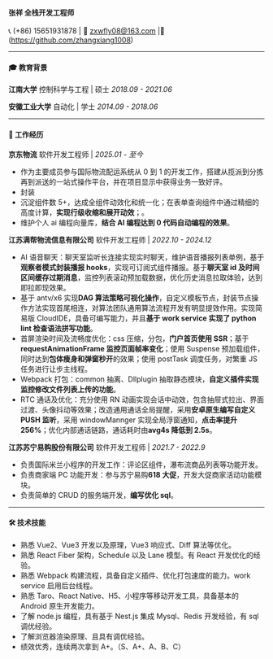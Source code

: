 #### 张祥 全栈开发工程师

📞 (+86) 15651931878 | 📧 zxwfly08@163.com |🔗 (https://github.com/zhangxiang1008)

---

#### 🎓 教育背景

**江南大学** 控制科学与工程 | 硕士 _2018.09 - 2021.06_

**安徽工业大学** 自动化 | 学士 _2014.09 - 2018.06_

---

#### 💼 工作经历

**京东物流** 软件开发工程师 | _2025.01 - 至今_

- 作为主要成员参与国际物流配运系统从 0 到 1 的开发工作，搭建从揽派到分拣再到派送的一站式操作平台，并在项目显示中获得业务一致好评。
- 封装
- 沉淀组件数 5+，达成全组件动效化和统一化；在表单查询组件中通过精细的高度计算，**实现行级收缩和展开动效**；。
- 维护个人 ai 编程向量库，**结合 AI 编程达到 0 代码自动编程的效果**。

**江苏满帮物流信息有限公司** 软件开发工程师 | _2022.10 - 2024.12_

- AI 语音聊天：聊天室监听长连接实现实时聊天，维护语音播报列表单例，基于**观察者模式封装播报 hooks**，实现可订阅式组件播报。基于**聊天室 id 及时间区间缓存过期消息**，监控列表滚动预加载数据，优化历史消息拉取体验，达到即拉即现效果。
- 基于 antv/x6 实现**DAG 算法策略可视化操作**，自定义模板节点，封装节点操作方法实现首尾相连，对算法团队通用算法流程开发有明显提效作用。实现简易版 CloudIDE，具备可编写能力，并且**基于 work service 实现了 python lint 检查语法拼写功能**。
- 首屏渲染时间及流畅度优化：css 压缩，分包，**门户首页使用 SSR**；基于**requestAnimationFrame 监控页面帧率变化**；使用 Suspense 预加载组件，同时达到**包体瘦身和弹窗秒开**的效果；使用 postTask 调度任务，对繁重 JS 任务进行让步主线程。
- Webpack 打包：common 抽离、Dllplugin 抽取静态模块，**自定义插件实现监控修改文件列表上传的功能**。
- RTC 通话及优化：充分使用 RN 动画实现会话中动效，包含抽屉式拉出、界面过渡、头像抖动等效果；改造通用通话全局提醒，采用**安卓原生编写自定义 PUSH 监听**，采用 windowMannger 实现全局浮窗通知，**点击率提升 256%**；优化内部通话链路，通话耗时由**avg4s 降低到 2.5s**。

**江苏苏宁易购股份有限公司** 软件开发工程师 | _2021.7 - 2022.9_

- 负责国际米兰小程序的开发工作：评论区组件，瀑布流商品列表等功能开发。
- 负责商家端 PC 功能开发：参与苏宁易购**618 大促**，开发大促商家活动功能模块。
- 负责简单的 CRUD 的服务端开发，**编写优化 sql**。

---

#### 🛠 技术技能

- 熟悉 Vue2、Vue3 开发以及原理，Vue3 响应式、Diff 算法等优化。
- 熟悉 React Fiber 架构，Schedule 以及 Lane 模型。有 React 开发优化的经验。
- 熟悉 Webpack 构建流程，具备自定义插件、优化打包速度的能力。work service 启用后台线程。
- 熟悉 Taro、React Native、H5、小程序等移动开发工具，具备基本的 Android 原生开发能力。
- 了解 node.js 编程，具有基于 Nest.js 集成 Mysql、Redis 开发经验，有 sql 调优经验。
- 了解浏览器渲染原理、且具有调优经验。
- 绩效优秀，连续两次拿到 A+。（S、A+、A、B、C）
